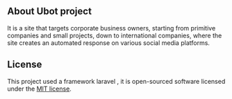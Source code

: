 ## About Ubot project

It is a site that targets corporate business owners, starting from primitive companies and small projects, down to international companies, where the site creates an automated response on various social media platforms.

## License

This project used a framework laravel , it is open-sourced software licensed under the [MIT license](https://opensource.org/licenses/MIT).

